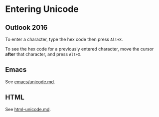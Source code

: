# Entering Unicode

## Outlook 2016

To enter a character, type the hex code then press `Alt+X`.

To see the hex code for a previously entered character, move the
cursor **after** that character, and press `Alt+X`.

## Emacs

See <a href="emacs/unicode.md">emacs/unicode.md</a>.

## HTML

See <a href="html-unicode.md">html-unicode.md</a>.
